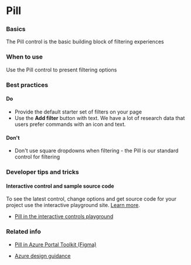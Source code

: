 ﻿# Pill

 
<a name="basics"></a>
### Basics
The Pill control is the basic building block of filtering experiences


<!-- TODO get an IMAGE to embed here -->

<!-- TODO get an SAMPLE CODE to embed here -->

 
<a name="when-to-use"></a>
### When to use
Use the Pill control to present filtering options


 
<a name="best-practices"></a>
### Best practices


<a name="best-practices-do"></a>
#### Do

* Provide the default starter set of filters on your page
* Use the **Add filter** button with text.  We have a lot of research data that users prefer commands with an icon and text.

<a name="best-practices-don-t"></a>
#### Don&#39;t

* Don't use square dropdowns when filtering - the Pill is our standard control for filtering



 
<a name="developer-tips-and-tricks"></a>
### Developer tips and tricks



<a name="developer-tips-and-tricks-interactive-control-and-sample-source-code"></a>
#### Interactive control and sample source code
To see the latest control, change options and get source code for your project use the interactive playground site.  [Learn more](./top-extensions-controls-playground.md).

*  <a href="https://ms.portal.azure.com/?Microsoft_Azure_Playground=true#blade/Microsoft_Azure_Playground/ControlsIndexBlade/Pill_create_Playground" target="_blank">Pill in the interactive controls playground</a>

 

 
<a name="related-info"></a>
### Related info

* <a href="https://www.figma.com/file/Bwn8rmUOYtnPRwA3JoQTBn/Azure-Portal-Toolkit?node-id=3083%3A2972
" target="_blank">Pill in Azure Portal Toolkit (Figma)</a>

* [Azure design guidance](http://aka.ms/portalfx/design)


